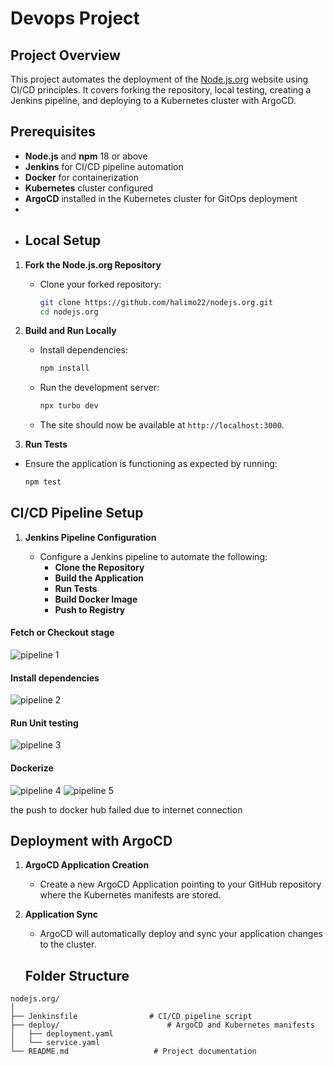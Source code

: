 # Devops Project

## Project Overview

This project automates the deployment of the [Node.js.org](https://github.com/nodejs/nodejs.org) website using CI/CD principles. It covers forking the repository, local testing, creating a Jenkins pipeline, and deploying to a Kubernetes cluster with ArgoCD.

## Prerequisites

- **Node.js** and **npm** 18 or above
- **Jenkins** for CI/CD pipeline automation
- **Docker** for containerization 
- **Kubernetes** cluster configured
- **ArgoCD** installed in the Kubernetes cluster for GitOps deployment
- 
- ## Local Setup

1. **Fork the Node.js.org Repository**

   - Clone your forked repository:
     ```bash
     git clone https://github.com/halimo22/nodejs.org.git
     cd nodejs.org
     ```

2. **Build and Run Locally**

   - Install dependencies:
     ```bash
     npm install
     ```
   - Run the development server:
     ```bash
     npx turbo dev
     ```
   - The site should now be available at `http://localhost:3000`.

 3. **Run Tests**
   - Ensure the application is functioning as expected by running:
     ```bash
     npm test
     ```

## CI/CD Pipeline Setup

1. **Jenkins Pipeline Configuration**

   - Configure a Jenkins pipeline to automate the following:
     - **Clone the Repository**
     - **Build the Application**
     - **Run Tests**
     - **Build Docker Image**
     - **Push to Registry**
    
  #### Fetch or Checkout stage
  ![pipeline 1](https://github.com/user-attachments/assets/4e00539e-8cfd-4a7b-845c-e06679bc86c1)
  #### Install dependencies
  ![pipeline 2](https://github.com/user-attachments/assets/cbb1865f-034d-4ad0-a1c0-c04aa28898bf)
  #### Run Unit testing
  ![pipeline 3](https://github.com/user-attachments/assets/a9461371-0e89-415c-9f34-704aee3bd68e)
  #### Dockerize
  ![pipeline 4](https://github.com/user-attachments/assets/bf663d0a-4b2d-4f36-833f-7cd13cc54b1f)
  ![pipeline 5](https://github.com/user-attachments/assets/512a19d0-4704-4494-89c6-baa6684dfd75)
  
the push to docker hub failed due to internet connection

## Deployment with ArgoCD

1. **ArgoCD Application Creation**

   - Create a new ArgoCD Application pointing to your GitHub repository where the Kubernetes manifests are stored.

2. **Application Sync**
   - ArgoCD will automatically deploy and sync your application changes to the cluster.

    ## Folder Structure

```
nodejs.org/
│
├── Jenkinsfile                # CI/CD pipeline script
├── deploy/                        # ArgoCD and Kubernetes manifests
│   ├── deployment.yaml
│   └── service.yaml
└── README.md                   # Project documentation
``` 


 

